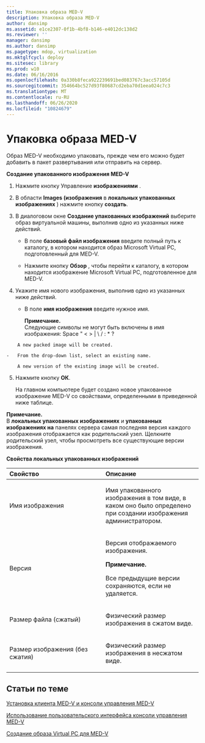 ```yaml
---
title: Упаковка образа MED-V
description: Упаковка образа MED-V
author: dansimp
ms.assetid: e1ce2307-0f1b-4bf8-b146-e4012dc138d2
ms.reviewer: ''
manager: dansimp
ms.author: dansimp
ms.pagetype: mdop, virtualization
ms.mktglfcycl: deploy
ms.sitesec: library
ms.prod: w10
ms.date: 06/16/2016
ms.openlocfilehash: 0a330b8feca922239691bed083767c3acc57105d
ms.sourcegitcommit: 354664bc527d93f80687cd2eba70d1eea024c7c3
ms.translationtype: MT
ms.contentlocale: ru-RU
ms.lasthandoff: 06/26/2020
ms.locfileid: "10824679"
---
```

# Упаковка образа MED-V


Образ MED-V необходимо упаковать, прежде чем его можно будет добавить в пакет развертывания или отправить на сервер.

**Создание упакованного изображения MED-V**

1.  Нажмите кнопку Управление **изображениями** .

2.  В области **Images (изображения** в **локальных упакованных изображениях** ) нажмите кнопку **создать**.

3.  В диалоговом окне **Создание упакованных изображений** выберите образ виртуальной машины, выполнив одно из указанных ниже действий.

    -   В поле **базовый файл изображения** введите полный путь к каталогу, в котором находится образ Microsoft Virtual PC, подготовленный для MED-V.

    -   Нажмите кнопку **Обзор** , чтобы перейти к каталогу, в котором находится изображение Microsoft Virtual PC, подготовленное для MED-V.

4.  Укажите имя нового изображения, выполнив одно из указанных ниже действий.

    -   В поле **имя изображения** введите нужное имя.

        **Примечание.**  
        Следующие символы не могут быть включены в имя изображения: Space " &lt; &gt; | \\ / : \* ?



~~~
    A new packed image will be created.

-   From the drop-down list, select an existing name.

    A new version of the existing image will be created.
~~~

5. Нажмите кнопку **ОК**.

   На главном компьютере будет создано новое упакованное изображение MED-V со свойствами, определенными в приведенной ниже таблице.

**Примечание.**  
В **локальных упакованных изображениях** и **упакованных изображениях на** панелях сервера самая последняя версия каждого изображения отображается как родительский узел. Щелкните родительский узел, чтобы просмотреть все существующие версии изображения.



**Свойства локальных упакованных изображений**

<table>
<colgroup>
<col width="50%" />
<col width="50%" />
</colgroup>
<thead>
<tr class="header">
<th align="left">Свойство</th>
<th align="left">Описание</th>
</tr>
</thead>
<tbody>
<tr class="odd">
<td align="left"><p>Имя изображения</p></td>
<td align="left"><p>Имя упакованного изображения в том виде, в каком оно было определено при создании изображения администратором.</p></td>
</tr>
<tr class="even">
<td align="left"><p>Версия</p></td>
<td align="left"><p>Версия отображаемого изображения.</p>
<div class="alert">
<strong>Примечание.</strong><br/><p>Все предыдущие версии сохраняются, если не удаляется.</p>
</div>
<div>

</div></td>
</tr>
<tr class="odd">
<td align="left"><p>Размер файла (сжатый)</p></td>
<td align="left"><p>Физический размер изображения в сжатом виде.</p></td>
</tr>
<tr class="even">
<td align="left"><p>Размер изображения (без сжатия)</p></td>
<td align="left"><p>Физический размер изображения в несжатом виде.</p></td>
</tr>
</tbody>
</table>



## Статьи по теме


[Установка клиента MED-V и консоли управления MED-V](how-to-install-med-v-client-and-med-v-management-console.md)

[Использование пользовательского интерфейса консоли управления MED-V](using-the-med-v-management-console-user-interface.md)

[Создание образа Virtual PC для MED-V](creating-a-virtual-pc-image-for-med-v.md)









